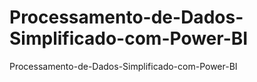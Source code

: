 # Processamento-de-Dados-Simplificado-com-Power-BI
Processamento-de-Dados-Simplificado-com-Power-BI
